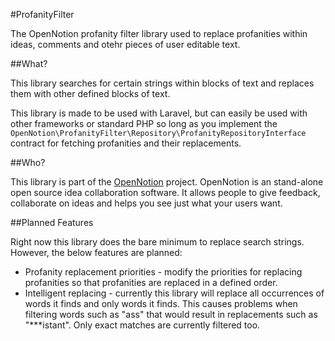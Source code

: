 #ProfanityFilter

The OpenNotion profanity filter library used to replace profanities within ideas, comments and otehr pieces of user editable text.

##What?

This library searches for certain strings within blocks of text and replaces them with other defined blocks of text.

This library is made to be used with Laravel, but can easily be used with other frameworks or standard PHP so long as you implement the `OpenNotion\ProfanityFilter\Repository\ProfanityRepositoryInterface` contract for fetching profanities and their replacements.

##Who?

This library is part of the [OpenNotion](http://opennotion.net/) project.  OpenNotion is an stand-alone open source idea collaboration software. It allows people to give feedback, collaborate on ideas and helps you see just what your users want.

##Planned Features

Right now this library does the bare minimum to replace search strings. However, the below features are planned:

- Profanity replacement priorities - modify the priorities for replacing profanities so that profanities are replaced in a defined order.
- Intelligent replacing - currently this library will replace all occurrences of words it finds and only words it finds. This causes problems when filtering words such as "ass" that would result in replacements such as "***istant". Only exact matches are currently filtered too.
